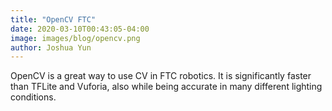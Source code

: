 ```yaml
---
title: "OpenCV FTC"
date: 2020-03-10T00:43:05-04:00
image: images/blog/opencv.png
author: Joshua Yun
---
```


OpenCV is a great way to use CV in FTC robotics. It is significantly faster than TFLite and Vuforia, also while being accurate in many different lighting conditions.